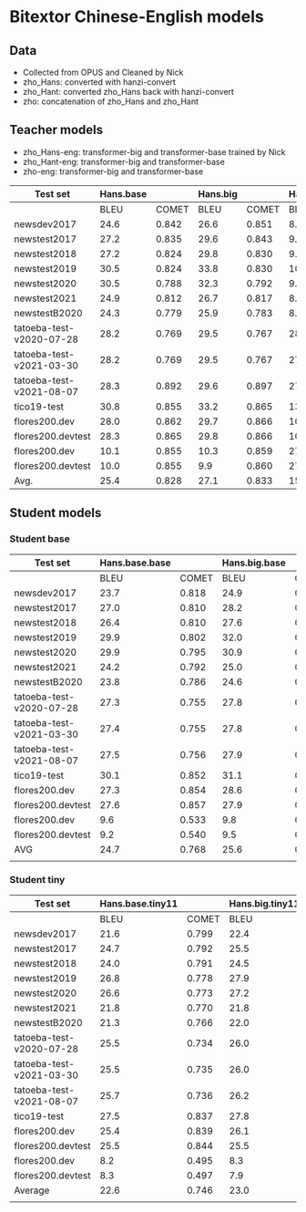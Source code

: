 # Bitextor Chinese-English models

## Data
- Collected from OPUS and Cleaned by Nick 
- zho_Hans: converted with hanzi-convert
- zho_Hant: converted zho_Hans back with hanzi-convert
- zho: concatenation of zho_Hans and zho_Hant

## Teacher models
- zho_Hans-eng: transformer-big and transformer-base trained by Nick
- zho_Hant-eng: transformer-big and transformer-base
- zho-eng: transformer-big and transformer-base

| Test set                 | Hans.base |       | Hans.big |       | Hant.big |       | Hant.base |       | Joint.base |       | Joint.big |       |
|--------------------------|-----------|-------|----------|-------|----------|-------|-----------|-------|------------|-------|-----------|-------|
|                          | BLEU      | COMET | BLEU     | COMET | BLEU     | COMET | BLEU      | COMET | BLEU       | COMET | BLEU      | COMET |
| newsdev2017              | 24.6      | 0.842 | 26.6     | 0.851 | 8.2      | 0.546 | 8.1       | 0.543 | 25.2       | 0.829 | 27.9      | 0.836 |
| newstest2017             | 27.2      | 0.835 | 29.6     | 0.843 | 9.9      | 0.553 | 9.7       | 0.547 | 28.9       | 0.822 | 31.1      | 0.830 |
| newstest2018             | 27.2      | 0.824 | 29.8     | 0.830 | 9.0      | 0.535 | 8.8       | 0.530 | 28.7       | 0.821 | 30.9      | 0.829 |
| newstest2019             | 30.5      | 0.824 | 33.8     | 0.830 | 10.7     | 0.515 | 10.0      | 0.515 | 34.1       | 0.819 | 37.1      | 0.827 |
| newstest2020             | 30.5      | 0.788 | 32.3     | 0.792 | 9.7      | 0.508 | 9.9       | 0.504 | 32.9       | 0.809 | 34.5      | 0.816 |
| newstest2021             | 24.9      | 0.812 | 26.7     | 0.817 | 8.8      | 0.539 | 8.9       | 0.536 | 26.6       | 0.804 | 28.2      | 0.810 |
| newstestB2020            | 24.3      | 0.779 | 25.9     | 0.783 | 8.1      | 0.507 | 8.2       | 0.503 | 26.1       | 0.800 | 27.5      | 0.807 |
| tatoeba-test-v2020-07-28 | 28.2      | 0.769 | 29.5     | 0.767 | 28.0     | 0.759 | 26.4      | 0.765 | 38.3       | 0.876 | 40.5      | 0.884 |
| tatoeba-test-v2021-03-30 | 28.2      | 0.769 | 29.5     | 0.767 | 27.8     | 0.758 | 26.3      | 0.764 | 38.2       | 0.876 | 40.5      | 0.883 |
| tatoeba-test-v2021-08-07 | 28.3      | 0.892 | 29.6     | 0.897 | 27.7     | 0.757 | 26.2      | 0.762 | 38.2       | 0.876 | 40.4      | 0.883 |
| tico19-test              | 30.8      | 0.855 | 33.2     | 0.865 | 13.5     | 0.635 | 13.1      | 0.634 | 32.2       | 0.864 | 35.4      | 0.872 |
| flores200.dev            | 28.0      | 0.862 | 29.7     | 0.866 | 10.6     | 0.580 | 10.7      | 0.579 | 30.0       | 0.866 | 31.3      | 0.869 |
| flores200.devtest        | 28.3      | 0.865 | 29.8     | 0.866 | 10.6     | 0.592 | 11.0      | 0.588 | 28.6       | 0.867 | 30.7      | 0.872 |
| flores200.dev            | 10.1      | 0.855 | 10.3     | 0.859 | 27.8     | 0.841 | 26.0      | 0.848 | 27.6       | 0.854 | 29.3      | 0.860 |
| flores200.devtest        | 10.0      | 0.855 | 9.9      | 0.860 | 27.0     | 0.842 | 25.2      | 0.848 | 26.5       | 0.854 | 28.2      | 0.859 |
| Avg.                     | 25.4      | 0.828 | 27.1     | 0.833 | 15.8     | 0.631 | 15.2      | 0.631 | 30.8       | 0.842 | 32.9      | 0.849 |


## Student models

### Student base

| Test set                 | Hans.base.base |       | Hans.big.base |       | Hant.base.base |       | Hant.big.base |       | Joint.base.base |       | Joint.big.base |       |   |
|--------------------------|----------------|-------|---------------|-------|----------------|-------|---------------|-------|-----------------|-------|----------------|-------|---|
|                          | BLEU           | COMET | BLEU          | COMET | BLEU           | COMET | BLEU          | COMET | BLEU            | COMET | BLEU           | COMET |   |
| newsdev2017              | 23.7           | 0.818 | 24.9          | 0.821 | 7.4            | 0.494 | 7.5           | 0.493 | 23.5            | 0.817 | 23.8           | 0.816 |   |
| newstest2017             | 27.0           | 0.810 | 28.2          | 0.813 | 9.0            | 0.505 | 9.3           | 0.501 | 27.4            | 0.811 | 26.9           | 0.810 |   |
| newstest2018             | 26.4           | 0.810 | 27.6          | 0.813 | 8.1            | 0.491 | 8.4           | 0.487 | 26.4            | 0.809 | 26.7           | 0.809 |   |
| newstest2019             | 29.9           | 0.802 | 32.0          | 0.804 | 9.4            | 0.475 | 9.2           | 0.476 | 31.6            | 0.805 | 31.7           | 0.803 |   |
| newstest2020             | 29.9           | 0.795 | 30.9          | 0.798 | 9.3            | 0.470 | 9.1           | 0.467 | 30.6            | 0.797 | 30.5           | 0.794 |   |
| newstest2021             | 24.2           | 0.792 | 25.0          | 0.794 | 8.2            | 0.499 | 8.4           | 0.498 | 24.8            | 0.792 | 24.6           | 0.790 |   |
| newstestB2020            | 23.8           | 0.786 | 24.6          | 0.789 | 7.6            | 0.470 | 7.4           | 0.467 | 24.4            | 0.788 | 24.3           | 0.786 |   |
| tatoeba-test-v2020-07-28 | 27.3           | 0.755 | 27.8          | 0.753 | 25.7           | 0.735 | 25.4          | 0.732 | 36.5            | 0.867 | 36.6           | 0.864 |   |
| tatoeba-test-v2021-03-30 | 27.4           | 0.755 | 27.8          | 0.753 | 25.5           | 0.734 | 25.3          | 0.731 | 36.5            | 0.867 | 36.6           | 0.864 |   |
| tatoeba-test-v2021-08-07 | 27.5           | 0.756 | 27.9          | 0.755 | 25.4           | 0.733 | 25.2          | 0.730 | 36.5            | 0.867 | 36.6           | 0.864 |   |
| tico19-test              | 30.1           | 0.852 | 31.1          | 0.855 | 12.0           | 0.577 | 12.0          | 0.572 | 30.2            | 0.855 | 30.2           | 0.854 |   |
| flores200.dev            | 27.3           | 0.854 | 28.6          | 0.856 | 10.3           | 0.528 | 10.4          | 0.524 | 27.7            | 0.856 | 27.8           | 0.854 |   |
| flores200.devtest        | 27.6           | 0.857 | 27.9          | 0.857 | 9.8            | 0.532 | 9.8           | 0.530 | 27.1            | 0.856 | 27.3           | 0.855 |   |
| flores200.dev            | 9.6            | 0.533 | 9.8           | 0.528 | 24.2           | 0.820 | 24.9          | 0.822 | 25.9            | 0.839 | 25.6           | 0.834 |   |
| flores200.devtest        | 9.2            | 0.540 | 9.5           | 0.535 | 23.9           | 0.825 | 24.2          | 0.824 | 24.4            | 0.841 | 24.7           | 0.838 |   |
| AVG                      | 24.7           | 0.768 | 25.6          | 0.768 | 14.4           | 0.593 | 14.4          | 0.590 | 28.9            | 0.831 | 28.9           | 0.829 |   |
|                          |                |       |               |       |                |       |               |       |                 |       |                |       |   |

### Student tiny

| Test set                 | Hans.base.tiny11 |       | Hans.big.tiny11 |       | Hant.base.tiny11 |       | Hant.big.tiny11 |       | Joint.base.tiny11 |       | Joint.big.tiny11 |       |   |
|--------------------------|------------------|-------|-----------------|-------|------------------|-------|-----------------|-------|-------------------|-------|------------------|-------|---|
|                          | BLEU             | COMET | BLEU            | COMET | BLEU             | COMET | BLEU            | COMET | BLEU              | COMET | BLEU             | COMET |   |
| newsdev2017              | 21.6             | 0.799 | 22.4            | 0.798 | 6.7              | 0.475 | 6.8             | 0.463 | 21.6              | 0.797 | 20.8             | 0.789 |   |
| newstest2017             | 24.7             | 0.792 | 25.5            | 0.792 | 8.4              | 0.487 | 8.1             | 0.476 | 24.8              | 0.792 | 24.6             | 0.785 |   |
| newstest2018             | 24.0             | 0.791 | 24.5            | 0.790 | 7.6              | 0.476 | 7.6             | 0.467 | 23.8              | 0.789 | 23.5             | 0.783 |   |
| newstest2019             | 26.8             | 0.778 | 27.9            | 0.778 | 8.7              | 0.461 | 8.6             | 0.456 | 27.6              | 0.779 | 27.2             | 0.771 |   |
| newstest2020             | 26.6             | 0.773 | 27.2            | 0.773 | 8.5              | 0.454 | 8.3             | 0.448 | 27.2              | 0.772 | 26.3             | 0.764 |   |
| newstest2021             | 21.8             | 0.770 | 21.8            | 0.769 | 7.5              | 0.482 | 7.4             | 0.469 | 21.8              | 0.772 | 21.3             | 0.763 |   |
| newstestB2020            | 21.3             | 0.766 | 22.0            | 0.765 | 7.2              | 0.455 | 7.1             | 0.449 | 21.6              | 0.764 | 21.4             | 0.757 |   |
| tatoeba-test-v2020-07-28 | 25.5             | 0.734 | 26.0            | 0.732 | 23.3             | 0.715 | 23.2            | 0.703 | 34.4              | 0.853 | 33.7             | 0.849 |   |
| tatoeba-test-v2021-03-30 | 25.5             | 0.735 | 26.0            | 0.732 | 23.1             | 0.714 | 23.0            | 0.702 | 34.3              | 0.852 | 33.6             | 0.848 |   |
| tatoeba-test-v2021-08-07 | 25.7             | 0.736 | 26.2            | 0.733 | 23.0             | 0.712 | 23.0            | 0.700 | 34.3              | 0.852 | 33.7             | 0.848 |   |
| tico19-test              | 27.5             | 0.837 | 27.8            | 0.836 | 10.3             | 0.547 | 10.3            | 0.536 | 27.2              | 0.837 | 26.7             | 0.831 |   |
| flores200.dev            | 25.4             | 0.839 | 26.1            | 0.839 | 9.1              | 0.502 | 8.7             | 0.489 | 25.5              | 0.839 | 25.0             | 0.832 |   |
| flores200.devtest        | 25.5             | 0.844 | 25.5            | 0.842 | 9.2              | 0.511 | 8.7             | 0.497 | 25.3              | 0.842 | 24.3             | 0.837 |   |
| flores200.dev            | 8.2              | 0.495 | 8.3             | 0.491 | 21.9             | 0.795 | 21.8            | 0.793 | 23.3              | 0.819 | 23.4             | 0.812 |   |
| flores200.devtest        | 8.3              | 0.497 | 7.9             | 0.499 | 21.2             | 0.799 | 21.5            | 0.797 | 22.4              | 0.821 | 21.7             | 0.812 |   |
| Average                  | 22.6             | 0.746 | 23.0            | 0.745 | 13.0             | 0.572 | 12.9            | 0.563 | 26.3              | 0.812 | 25.8             | 0.805 |   |
|                          |                  |       |                 |       |                  |       |                 |       |                   |       |                  |       |   |